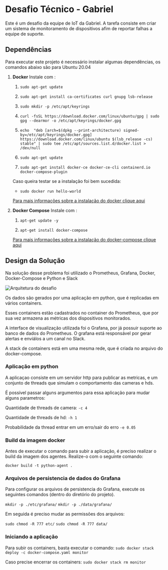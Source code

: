 # Desafio Técnico - Gabriel
Este é um desafio da equipe de IoT da Gabriel. A tarefa consiste em criar um sistema de monitoramento de dispositivos afim de reportar falhas a equipe de suporte.

## Dependências

Para executar este projeto é necessário instalar algumas dependências, os comandos abaixo são para Ubuntu 20.04

1. **Docker**
    Instale com :
    1. `sudo apt-get update`
    
    2. `sudo apt-get install ca-certificates curl gnupg lsb-release`
    
	3. `sudo mkdir -p /etc/apt/keyrings`
	
	4.  `curl -fsSL https://download.docker.com/linux/ubuntu/gpg | sudo 
gpg --dearmor -o /etc/apt/keyrings/docker.gpg`

	5. `echo  "deb [arch=$(dpkg --print-architecture) signed-by=/etc/apt/keyrings/docker.gpg] https://download.docker.com/linux/ubuntu $(lsb_release -cs) stable" | sudo tee /etc/apt/sources.list.d/docker.list > /dev/null`

	6.  `sudo apt-get update`
	
	7. `sudo apt-get install docker-ce docker-ce-cli containerd.io docker-compose-plugin`
	
	Caso queira testar se a instalação foi bem sucedida: 
	* `sudo docker run hello-world`
	
	[Para mais informações sobre a instalação do docker clique aqui](https://docs.docker.com/engine/install/ubuntu/)
2. **Docker Compose**
	Instale com :
	1. `apt-get update -y`
	
	2. `apt-get install docker-compose`

	[Para mais informações sobre a instalação do docker-compose clique aqui](https://linuxhostsupport.com/blog/how-to-install-and-configure-docker-compose-on-ubuntu-20-04/)
  

## Design da Solução
Na solução desse problema foi utilizado o Prometheus, Grafana, Docker, Docker-Compose e Python e Slack

![Arquitetura do desafio](https://media.discordapp.net/attachments/987084289214668892/987339847645663282/arquitetura-gabriel.drawio_3.png)

Os dados são gerados por uma aplicação em python, que é replicadas em vários containers. 

Esses containers estão cadastrados no container do Prometheus, que por sua vez armazena as métricas dos dispositivos monitorados.

A interface de visualização utilizada foi o Grafana, por já possuir suporte ao banco de dados do Prometheus. O grafana está responsável por gerar alertas e enviálos a um canal no Slack.

A stack de containers está em uma mesma rede, que é criada no arquivo do docker-compose.

### Aplicação em python

A aplicaçao consiste em um servidor http para publicar as metricas, e um conjunto de threads que simulam o comportamento das cameras e hds.

É possível passar alguns argumentos para essa aplicação para mudar alguns parametros:

Quantidade de threads de camera: 
    `-c 4`

Quantidade de threads de hd: 
    `-h 1`

Probabilidade da thread entrar em um erro/sair do erro
    `-e 0.05`


### Build da imagem docker
Antes de executar o comando para subir a aplicação, é preciso realizar o build da imagem dos agentes. Realize-o com o seguinte comando: 

`docker build -t python-agent .`

### Arquivos de persistencia de dados do Grafana
Para configurar os arquivos de persistencia do Grafana, execute os seguintes comandos (dentro do diretório do projeto).

`mkdir -p ./etc/grafana/`
`mkdir -p ./data/grafana/`

Em seguida é preciso mudar as permissões dos arquivos:

`sudo chmod -R 777 etc/`
`sudo chmod -R 777 data/`

### Iniciando a aplicação
Para subir os containers, basta executar o comando:
`sudo docker stack deploy -c docker-compose.yaml monitor`

Caso precise encerrar os containers:
`sudo docker stack rm monitor`
